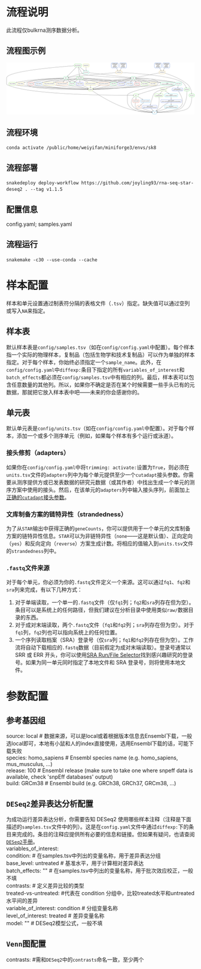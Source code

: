# 流程说明
此流程仅bulkrna测序数据分析。

## 流程图示例
![流程图](./dag.svg "流程图示例")
## 流程环境
``conda activate /public/home/weiyifan/miniforge3/envs/sk8``
## 流程部署
``snakedeploy deploy-workflow https://github.com/joyling93/rna-seq-star-deseq2 . --tag v1.1.5``
## 配置信息
config.yaml;
samples.yaml
## 流程运行
``snakemake -c30 --use-conda --cache``

# 样本配置  
样本和单元设置通过制表符分隔的表格文件（`.tsv`）指定。缺失值可以通过空列或写入`NA`来指定。

## 样本表

默认样本表是`config/samples.tsv`（如在`config/config.yaml`中配置）。每个样本指一个实际的物理样本，复制品（包括生物学和技术复制品）可以作为单独的样本指定。对于每个样本，你始终必须指定一个`sample_name`。此外，在`config/config.yaml`中`diffexp:`条目下指定的所有`variables_of_interest`和`batch_effects`都必须在`config/samples.tsv`中有相应的列。最后，样本表可以包含任意数量的其他列。所以，如果你不确定是否在某个时候需要一些手头已有的元数据，那就把它放入样本表中吧——未来的你会感谢你的。

## 单元表

默认单元表是`config/units.tsv`（如在`config/config.yaml`中配置）。对于每个样本，添加一个或多个测序单元（例如，如果每个样本有多个运行或泳道）。
### 接头修剪（adapters）

如果你在`config/config.yaml`中将`trimming: activate:`设置为`True`，则必须在`units.tsv`文件的`adapters`列中为每个单元提供至少一个`cutadapt`接头参数。你需要从测序提供方或已发表数据的研究元数据（或其作者）中找出生成一个单元的测序方案中使用的接头。然后，在该单元的`adapters`列中输入接头序列，前面加上[正确的`cutadapt`接头参数](https://cutadapt.readthedocs.io/en/stable/guide.html#adapter-types)。

### 文库制备方案的链特异性（strandedness）

为了从`STAR`输出中获得正确的`geneCounts`，你可以提供用于一个单元的文库制备方案的链特异性信息。`STAR`可以为非链特异性（`none`——这是默认值）、正向定向（`yes`）和反向定向（`reverse`）方案生成计数。将相应的值输入到`units.tsv`文件的`strandedness`列中。

### `.fastq`文件来源

对于每个单元，你必须为你的`.fastq`文件定义一个来源。这可以通过`fq1`、`fq2`和`sra`列来完成，有以下几种方式：
1. 对于单端读取，一个单一的`.fastq`文件（仅`fq1`列；`fq2`和`sra`列存在但为空）。条目可以是系统上的任何路径，但我们建议在分析目录中使用类似`raw/`数据目录的东西。
2. 对于成对末端读取，两个`.fastq`文件（`fq1`和`fq2`列；`sra`列存在但为空）。对于`fq1`列，`fq2`列也可以指向系统上的任何位置。
3. 一个序列读取档案（SRA）登录号（仅`sra`列；`fq1`和`fq2`列存在但为空）。工作流将自动下载相应的`.fastq`数据（目前假定为成对末端读取）。登录号通常以 SRR 或 ERR 开头，你可以使用[SRA Run/File Selector](https://trace.ncbi.nlm.nih.gov/Traces/study/)找到感兴趣研究的登录号。如果为同一单元同时指定了本地文件和 SRA 登录号，则将使用本地文件。

# 参数配置
## 参考基因组
source: local # 数据来源，可以是local或着根据版本信息去Ensembl下载，一般选local即可，本地有小鼠和人的index直接使用，选用Ensembl下载的话，可能下载失败  
species: homo_sapiens  # Ensembl species name  (e.g. homo_sapiens, mus_musculus, ...)  
release: 100   # Ensembl release (make sure to take one where snpeff data is available, check 'snpEff databases' output)  
build: GRCm38 # Ensembl build (e.g. GRCh38, GRCh37, GRCm38, ...)  

## `DESeq2`差异表达分析配置

为成功运行差异表达分析，你需要告知 DESeq2 使用哪些样本注释（注释是下面描述的`samples.tsv`文件中的列）。这是在`config.yaml`文件中通过`diffexp:`下的条目来完成的。条目的注释应提供所有必要的信息和链接。但如果有疑问，也请查阅[`DESeq2`手册](https://www.bioconductor.org/packages/devel/bioc/vignettes/DESeq2/inst/doc/DESeq2.html)。  
variables_of_interest:   
    condition: # 在samples.tsv中列出的变量名称，用于差异表达分组  
      base_level: untreated # 基准水平，用于计算相对差异表达  
  batch_effects: "" # 在samples.tsv中列出的变量名称，用于批次效应校正，一般不填  
  contrasts: # 定义差异比较的类型  
    treated-vs-untreated: #代表在 condition 分组中，比较treated水平和untreated水平间的差异  
      variable_of_interest: condition # 分组变量名称  
      level_of_interest: treated  # 差异变量名称  
  model: "" # DESeq2模型公式，一般不填

## `Venn`图配置
contrasts: #需和`DESeq2`中的`contrasts`命名一致，至少两个